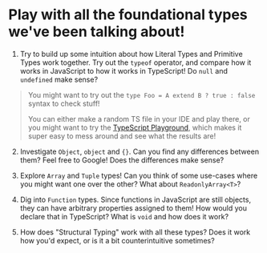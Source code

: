 # Play with all the foundational types we've been talking about!

1. Try to build up some intuition about how Literal Types and Primitive Types work together. Try out the `typeof` operator, and compare how it works in JavaScript to how it works in TypeScript! Do `null` and `undefined` make sense?

> You might want to try out the `type Foo = A extend B ? true : false` syntax to check stuff!
>
> You can either make a random TS file in your IDE and play there, or you might want to try the [TypeScript Playground](https://www.typescriptlang.org/play), which makes it super easy to mess around and see what the results are!

2. Investigate `Object`, `object` and `{}`. Can you find any differences between them? Feel free to Google! Does the differences make sense?

3. Explore `Array` and `Tuple` types! Can you think of some use-cases where you might want one over the other? What about `ReadonlyArray<T>`?

4. Dig into `Function` types. Since functions in JavaScript are still objects, they can have arbitrary properties assigned to them! How would you declare that in TypeScript? What is `void` and how does it work?

5. How does "Structural Typing" work with all these types? Does it work how you'd expect, or is it a bit counterintuitive sometimes?
